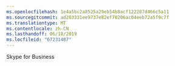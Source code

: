 ```yaml
---
ms.openlocfilehash: 1e4a5bc2a8525a29eb54b8acf122287d466c5a11
ms.sourcegitcommit: ad203331ee9737e82ef70206ac04eeb72a5f9c7f
ms.translationtype: MT
ms.contentlocale: zh-CN
ms.lasthandoff: 06/18/2019
ms.locfileid: "67231487"
---
```

Skype for Business